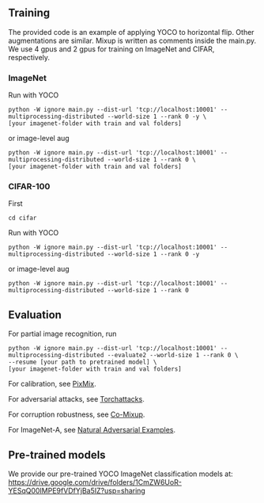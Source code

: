 ## Training
The provided code is an example of applying YOCO to horizontal flip. Other augmentations are similar. 
Mixup is written as comments inside the main.py. We use 4 gpus and 2 gpus for training on ImageNet and CIFAR, respectively.

### ImageNet
Run with YOCO
```
python -W ignore main.py --dist-url 'tcp://localhost:10001' --multiprocessing-distributed --world-size 1 --rank 0 -y \
[your imagenet-folder with train and val folders]
```
or image-level aug
```
python -W ignore main.py --dist-url 'tcp://localhost:10001' --multiprocessing-distributed --world-size 1 --rank 0 \
[your imagenet-folder with train and val folders]
```
### CIFAR-100
First
```
cd cifar
```
Run with YOCO
```
python -W ignore main.py --dist-url 'tcp://localhost:10001' --multiprocessing-distributed --world-size 1 --rank 0 -y
```
or image-level aug
```
python -W ignore main.py --dist-url 'tcp://localhost:10001' --multiprocessing-distributed --world-size 1 --rank 0 
```

## Evaluation

For partial image recognition, run 
```
python -W ignore main.py --dist-url 'tcp://localhost:10001' --multiprocessing-distributed --evaluate2 --world-size 1 --rank 0 \
--resume [your path to pretrained model] \
[your imagenet-folder with train and val folders]
```

For calibration, see [PixMix](https://github.com/andyzoujm/pixmix).

For adversarial attacks, see [Torchattacks](https://github.com/Harry24k/adversarial-attacks-pytorch). 

For corruption robustness, see [Co-Mixup](https://github.com/snu-mllab/Co-Mixup).

For ImageNet-A, see [Natural Adversarial Examples](https://github.com/hendrycks/natural-adv-examples).

## Pre-trained models

We provide our pre-trained YOCO ImageNet classification models at: https://drive.google.com/drive/folders/1CmZW6UoR-YESqQ00IMPE9fVDfYjBa5IZ?usp=sharing


